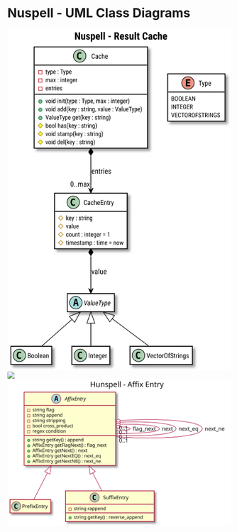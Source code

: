 # Nuspell - UML Class Diagrams
[![](90-result_cache-class-diagram.svg)](90-result_cache-class-diagram.svg)
[![](99-source-generated-class-diagram.svg)](99-source-generated-class-diagram.svg)
[![](affix-entry-class-diagram.svg)](affix-entry-class-diagram.svg)
